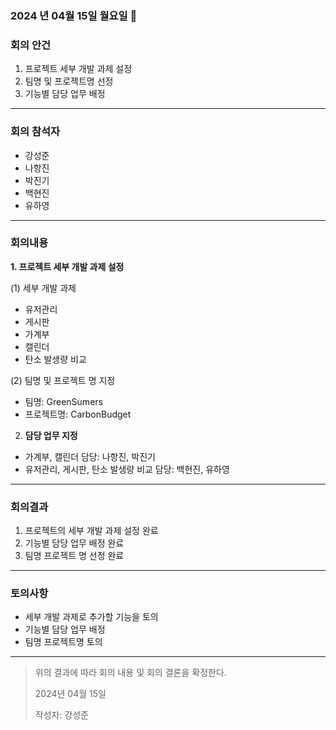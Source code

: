 ### 2024 년 04월 15일 월요일 📅


### 회의 안건

1. 프로젝트 세부 개발 과제 설정
2. 팀명 및 프로젝트명 선정
3. 기능별 담당 업무 배정

---

### 회의 참석자

- 강성준
- 나항진
- 박진기
- 백현진
- 유하영

---

### 회의내용

**1. 프로젝트 세부 개발 과제 설정** 

(1) 세부 개발 과제

- 유저관리
- 게시판
- 가계부
- 캘린더
- 탄소 발생량 비교

(2) 팀명 및 프로젝트 명 지정

- 팀명: GreenSumers
- 프로젝트명: CarbonBudget

2. **담당 업무 지정**

- 가계부, 캘린더 담당: 나항진, 박진기
- 유저관리, 게시판, 탄소 발생량 비교 담당: 백현진, 유하영

---

### 회의결과

1. 프로젝트의 세부 개발 과제 설정 완료
2. 기능별 담당 업무 배정 완료
3. 팀명 프로젝트 명 선정 완료

---

### 토의사항

- 세부 개발 과제로 추가할 기능을 토의
- 기능별 담당 업무 배정
- 팀명 프로젝트명 토의

---

> 위의 결과에 따라 회의 내용 및 회의 결론을 확정한다.
> 
> 
> 2024년 04월 15일
> 
> 작성자: 강성준
>